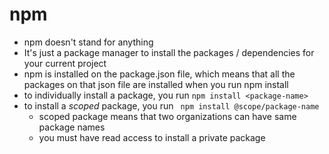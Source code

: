 # npm
- npm doesn't stand for anything
- It's just a package manager to install the packages / dependencies for your current project
- npm is installed on the package.json file, which means that all the packages on that json file are installed
when you run npm install
- to individually install a package, you run `npm install <package-name>`
- to install a *scoped* package, you run ` npm install @scope/package-name`
    - scoped package means that two organizations can have same package names
    - you must have read access to install a private package
